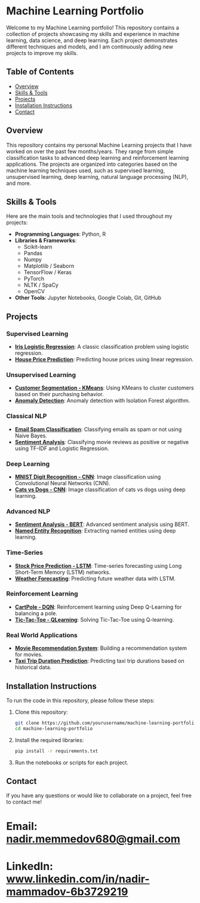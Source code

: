 # Machine Learning Portfolio

Welcome to my Machine Learning portfolio! This repository contains a collection of projects showcasing my skills and experience in machine learning, data science, and deep learning. Each project demonstrates different techniques and models, and I am continuously adding new projects to improve my skills.

## Table of Contents
- [Overview](#overview)
- [Skills & Tools](#skills--tools)
- [Projects](#projects)
- [Installation Instructions](#installation-instructions)
- [Contact](#contact)

## Overview

This repository contains my personal Machine Learning projects that I have worked on over the past few months/years. They range from simple classification tasks to advanced deep learning and reinforcement learning applications. The projects are organized into categories based on the machine learning techniques used, such as supervised learning, unsupervised learning, deep learning, natural language processing (NLP), and more.

## Skills & Tools

Here are the main tools and technologies that I used throughout my projects:

- **Programming Languages**: Python, R
- **Libraries & Frameworks**: 
    - Scikit-learn
    - Pandas
    - Numpy
    - Matplotlib / Seaborn
    - TensorFlow / Keras
    - PyTorch
    - NLTK / SpaCy
    - OpenCV
- **Other Tools**: Jupyter Notebooks, Google Colab, Git, GitHub

## Projects

### Supervised Learning
- **[Iris Logistic Regression](projects/01_supervised/iris-logistic-regression/README.md)**: A classic classification problem using logistic regression.
- **[House Price Prediction](projects/01_supervised/house-price-prediction/README.md)**: Predicting house prices using linear regression.

### Unsupervised Learning
- **[Customer Segmentation - KMeans](projects/02_unsupervised/customer-segmentation-kmeans/README.md)**: Using KMeans to cluster customers based on their purchasing behavior.
- **[Anomaly Detection](projects/02_unsupervised/anomaly-detection-isolationforest/README.md)**: Anomaly detection with Isolation Forest algorithm.

### Classical NLP
- **[Email Spam Classification](projects/03_classical-nlp/email-spam-classifier/README.md)**: Classifying emails as spam or not using Naive Bayes.
- **[Sentiment Analysis](projects/03_classical-nlp/sentiment-analysis-imdb/README.md)**: Classifying movie reviews as positive or negative using TF-IDF and Logistic Regression.

### Deep Learning
- **[MNIST Digit Recognition - CNN](projects/04_deep-learning/mnist-digit-recognition-cnn/README.md)**: Image classification using Convolutional Neural Networks (CNN).
- **[Cats vs Dogs - CNN](projects/04_deep-learning/cats-vs-dogs-classifier/README.md)**: Image classification of cats vs dogs using deep learning.

### Advanced NLP
- **[Sentiment Analysis - BERT](projects/05_nlp-deep/sentiment-analysis-bert/README.md)**: Advanced sentiment analysis using BERT.
- **[Named Entity Recognition](projects/05_nlp-deep/named-entity-recognition/README.md)**: Extracting named entities using deep learning.

### Time-Series
- **[Stock Price Prediction - LSTM](projects/06_time-series/stock-price-prediction-lstm/README.md)**: Time-series forecasting using Long Short-Term Memory (LSTM) networks.
- **[Weather Forecasting](projects/06_time-series/weather-forecasting/README.md)**: Predicting future weather data with LSTM.

### Reinforcement Learning
- **[CartPole - DQN](projects/07_reinforcement-learning/cartpole-dqn/README.md)**: Reinforcement learning using Deep Q-Learning for balancing a pole.
- **[Tic-Tac-Toe - QLearning](projects/07_reinforcement-learning/tic-tac-toe-qlearning/README.md)**: Solving Tic-Tac-Toe using Q-learning.

### Real World Applications
- **[Movie Recommendation System](projects/08_real-world-apps/movie-recommendation-system/README.md)**: Building a recommendation system for movies.
- **[Taxi Trip Duration Prediction](projects/08_real-world-apps/taxi-trip-duration-prediction/README.md)**: Predicting taxi trip durations based on historical data.

## Installation Instructions

To run the code in this repository, please follow these steps:

1. Clone this repository:
   ```bash
   git clone https://github.com/yourusername/machine-learning-portfolio.git
   cd machine-learning-portfolio

2. Install the required libraries:
    ```bash
    pip install -r requirements.txt
3. Run the notebooks or scripts for each project.

## Contact
If you have any questions or would like to collaborate on a project, feel free to contact me!

# Email: **nadir.memmedov680@gmail.com**

# LinkedIn: **www.linkedin.com/in/nadir-mammadov-6b3729219**
